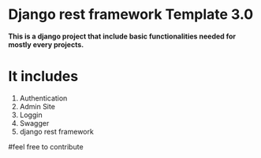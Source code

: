 
# Django rest framework  Template  3.0 

<strong>This is a django project that include basic functionalities needed for mostly every projects. </strong>

# It includes 
  1) Authentication
  2) Admin Site
  3) Loggin
  4) Swagger
  6) django rest framework
  
  #feel free to contribute


